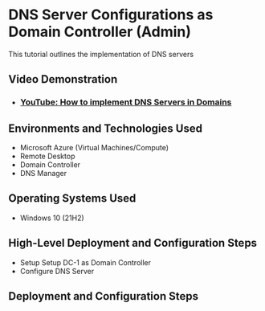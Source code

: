 <p align="center">

</p>

<h1>DNS Server Configurations as Domain Controller (Admin)</h1>
This tutorial outlines the implementation of DNS servers<br />


<h2>Video Demonstration</h2>

- ### [YouTube: How to implement DNS Servers in Domains](https://www.youtube.com/watch?v=P6lote4ksFA)

  
<h2>Environments and Technologies Used</h2>

- Microsoft Azure (Virtual Machines/Compute)
- Remote Desktop
- Domain Controller
- DNS Manager

<h2>Operating Systems Used </h2>

- Windows 10 (21H2)

<h2>High-Level Deployment and Configuration Steps</h2>

- Setup Setup DC-1 as Domain Controller
- Configure DNS Server

<h2>Deployment and Configuration Steps</h2>
